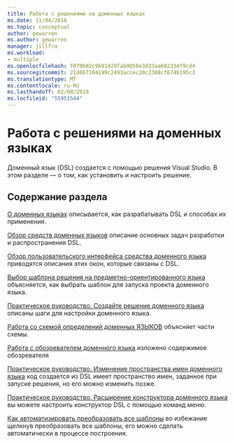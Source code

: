 ```yaml
---
title: Работа с решениями на доменных языках
ms.date: 11/04/2016
ms.topic: conceptual
author: gewarren
ms.author: gewarren
manager: jillfra
ms.workload:
- multiple
ms.openlocfilehash: f070b02c9b91420fab9058e3d33aa682334f9cd4
ms.sourcegitcommit: 21d667104199c2493accec20c2388cf674b195c3
ms.translationtype: MT
ms.contentlocale: ru-RU
ms.lasthandoff: 02/08/2019
ms.locfileid: "55951544"
---
```

# <a name="working-with-domain-specific-language-solutions"></a>Работа с решениями на доменных языках
Доменный язык (DSL) создается с помощью решения Visual Studio. В этом разделе — о том, как установить и настроить решение.

## <a name="in-this-section"></a>Содержание раздела
 [О доменных языках](../modeling/about-domain-specific-languages.md) описывается, как разрабатывать DSL и способах их применения.

 [Обзор средств доменных языков](../modeling/overview-of-domain-specific-language-tools.md) описание основных задач разработки и распространения DSL.

 [Обзор пользовательского интерфейса средства доменного языка](../modeling/overview-of-the-domain-specific-language-tools-user-interface.md) приводятся описания этих окон, которые связаны с DSL.

 [Выбор шаблона решения на предметно-ориентированного языка](../modeling/choosing-a-domain-specific-language-solution-template.md) объясняется, как выбрать шаблон для запуска проекта доменного языка.

 [Практическое руководство. Создайте решение доменного языка](../modeling/how-to-create-a-domain-specific-language-solution.md) описаны шаги для настройки доменного языка.

 [Работа со схемой определений доменных ЯЗЫКОВ](../modeling/working-with-the-dsl-definition-diagram.md) объясняет части схемы.

 [Работа с обозревателем доменного языка](../modeling/working-with-the-domain-specific-language-explorer.md) изложено содержимое обозревателя

 [Практическое руководство. Изменение пространства имен доменного языка](../modeling/how-to-change-the-namespace-of-a-domain-specific-language.md) код создается из DSL имеет пространство имен, заданное при запуске решения, но его можно изменить позже.

 [Практическое руководство. Расширение конструктора доменного языка](../modeling/how-to-extend-the-domain-specific-language-designer.md) вы можете настроить конструктор DSL с помощью команд меню.

 [Как автоматизировать преобразовать все шаблоны](/previous-versions/visualstudio/visual-studio-2012/ff521399\(v\=vs.110\)) во избежание щелкнув преобразовать все шаблоны, его можно сделать автоматически в процессе построения.